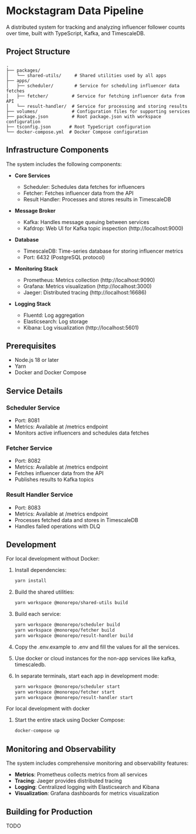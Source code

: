 # Mockstagram Data Pipeline

A distributed system for tracking and analyzing influencer follower counts over time, built with TypeScript, Kafka, and TimescaleDB.

## Project Structure

```
.
├── packages/
│   └── shared-utils/     # Shared utilities used by all apps
├── apps/
│   ├── scheduler/        # Service for scheduling influencer data fetches
│   ├── fetcher/         # Service for fetching influencer data from API
│   └── result-handler/  # Service for processing and storing results
├── volumes/             # Configuration files for supporting services
├── package.json         # Root package.json with workspace configuration
├── tsconfig.json       # Root TypeScript configuration
└── docker-compose.yml  # Docker Compose configuration
```

## Infrastructure Components

The system includes the following components:

- **Core Services**
  - Scheduler: Schedules data fetches for influencers
  - Fetcher: Fetches influencer data from the API
  - Result Handler: Processes and stores results in TimescaleDB

- **Message Broker**
  - Kafka: Handles message queuing between services
  - Kafdrop: Web UI for Kafka topic inspection (http://localhost:9000)

- **Database**
  - TimescaleDB: Time-series database for storing influencer metrics
  - Port: 6432 (PostgreSQL protocol)

- **Monitoring Stack**
  - Prometheus: Metrics collection (http://localhost:9090)
  - Grafana: Metrics visualization (http://localhost:3000)
  - Jaeger: Distributed tracing (http://localhost:16686)

- **Logging Stack**
  - Fluentd: Log aggregation
  - Elasticsearch: Log storage
  - Kibana: Log visualization (http://localhost:5601)

## Prerequisites

- Node.js 18 or later
- Yarn
- Docker and Docker Compose


## Service Details

### Scheduler Service
- Port: 8081
- Metrics: Available at /metrics endpoint
- Monitors active influencers and schedules data fetches

### Fetcher Service
- Port: 8082
- Metrics: Available at /metrics endpoint
- Fetches influencer data from the API
- Publishes results to Kafka topics

### Result Handler Service
- Port: 8083
- Metrics: Available at /metrics endpoint
- Processes fetched data and stores in TimescaleDB
- Handles failed operations with DLQ

## Development

For local development without Docker:

1. Install dependencies:
   ```bash
   yarn install
   ```

2. Build the shared utilities:
   ```bash
   yarn workspace @monorepo/shared-utils build
   ```

3. Build each service:
   ```bash
   yarn workspace @monorepo/scheduler build
   yarn workspace @monorepo/fetcher build
   yarn workspace @monorepo/result-handler build
   ```
4. Copy the .env.example to .env and fill the values for all the services.

5. Use docker or cloud instances for the non-app services like kafka, timescaledb.

6. In separate terminals, start each app in development mode:
   ```bash
   yarn workspace @monorepo/scheduler start
   yarn workspace @monorepo/fetcher start
   yarn workspace @monorepo/result-handler start
   ```

For local development with docker
1. Start the entire stack using Docker Compose:
   ```bash
   docker-compose up
   ```


## Monitoring and Observability

The system includes comprehensive monitoring and observability features:

- **Metrics**: Prometheus collects metrics from all services
- **Tracing**: Jaeger provides distributed tracing
- **Logging**: Centralized logging with Elasticsearch and Kibana
- **Visualization**: Grafana dashboards for metrics visualization

## Building for Production
TODO
